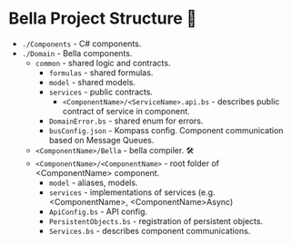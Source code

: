 # Bella Project Structure 📂

* `./Components` - C# components.
* `./Domain` - Bella components.
  * `common` - shared logic and contracts.
    * `formulas` - shared formulas.
    * `model` - shared models.
    * `services` - public contracts.
      * `<ComponentName>/<ServiceName>.api.bs` - describes public contract of service in component.
    * `DomainError.bs` - shared enum for errors.
    * `busConfig.json` - Kompass config. Component communication based on Message Queues.
  * `<ComponentName>/Bella` - bella compiler. 🛠
  * `<ComponentName>/<ComponentName>` - root folder of \<ComponentName\> component.
    * `model` - aliases, models.
    * `services` - implementations of services (e.g. \<ComponentName\>, \<ComponentName\>Async)
    * `ApiConfig.bs` - API config.
    * `PersistentObjects.bs` - registration of persistent objects.
    * `Services.bs` - describes component communications.
